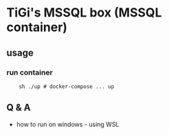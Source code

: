 
# TiGi's MSSQL box (MSSQL container)

## usage 


### run container
```shell
    sh ./up # docker-compose ... up
```

## Q & A

- how to run on windows - using WSL
